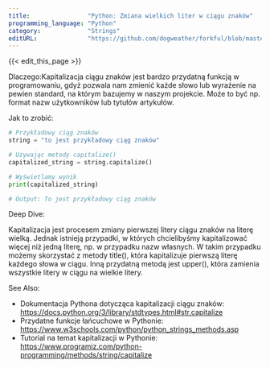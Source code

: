 ```yaml
---
title:                "Python: Zmiana wielkich liter w ciągu znaków"
programming_language: "Python"
category:             "Strings"
editURL:              "https://github.com/dogweather/forkful/blob/master/content/pl/python/capitalizing-a-string.md"
---
```


{{< edit_this_page >}}

Dlaczego:Kapitalizacja ciągu znaków jest bardzo przydatną funkcją w programowaniu, gdyż pozwala nam zmienić każde słowo lub wyrażenie na pewien standard, na którym bazujemy w naszym projekcie. Może to być np. format nazw użytkowników lub tytułów artykułów.

Jak to zrobić:

```python
# Przykładowy ciąg znaków
string = "to jest przykładowy ciąg znaków"

# Używając metody capitalize()
capitalized_string = string.capitalize()

# Wyświetlamy wynik
print(capitalized_string)

# Output: To jest przykładowy ciąg znaków
```

Deep Dive:

Kapitalizacja jest procesem zmiany pierwszej litery ciągu znaków na literę wielką. Jednak istnieją przypadki, w których chcielibyśmy kapitalizować więcej niż jedną literę, np. w przypadku nazw własnych. W takim przypadku możemy skorzystać z metody title(), która kapitalizuje pierwszą literę każdego słowa w ciągu. Inną przydatną metodą jest upper(), która zamienia wszystkie litery w ciągu na wielkie litery.

See Also:

- Dokumentacja Pythona dotycząca kapitalizacji ciągu znaków: https://docs.python.org/3/library/stdtypes.html#str.capitalize
- Przydatne funkcje łańcuchowe w Pythonie: https://www.w3schools.com/python/python_strings_methods.asp
- Tutorial na temat kapitalizacji w Pythonie: https://www.programiz.com/python-programming/methods/string/capitalize